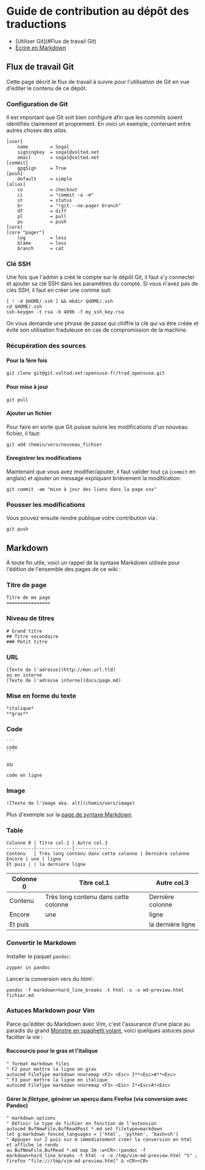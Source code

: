 Guide de contribution au dépôt des traductions
==============================================

* [Utiliser Git](#Flux de travail Git)
* [Écrire en Markdown](#Markdown)

## Flux de travail Git

Cette page décrit le flux de travail à suivre pour l'utilisation de Git en vue d'éditer le contenu de ce dépôt.

### Configuration de Git

Il est important que Git soit bien configuré afin que les commits soient identifiés clairement et proprement.
En voici un exemple, contenant entre autres choses des *alias*.

```
[user]
	name        = Sogal
	signingkey  = sogal@volted.net
	email       = sogal@volted.net
[commit]
    gpgSign     = True
[push]
	default     = simple
[alias]
	co          = checkout
	ci          = "commit -a -m"
	st          = status
	br          = "!git --no-pager branch"
	df          = diff
	pl          = pull
    pu          = push
[core]
[core "pager"]
	log         = less
	blame       = less
	branch      = cat
```

### Clé SSH

Une fois que l'admin a créé le compte sur le dépôt Git, il faut s'y connecter et ajouter sa clé SSH dans les paramètres du compte.
Si vous n'avez pas de clés SSH, il faut en créer une comme suit:

```
[ ! -d $HOME/.ssh ] && mkdir $HOME/.ssh
cd $HOME/.ssh
ssh-keygen -t rsa -b 4096 -f my_ssh_key.rsa
```

On vous demande une phrase de passe qui chiffre la clé qui va être créée et évite son utilisation fraduleuse en cas de compromission de la machine.

### Récupération des sources

#### Pour la 1ère fois

```
git clone git@git.volted.net:opensuse-fr/trad_opensuse.git
```
#### Pour mise à jour

```
git pull
```

#### Ajouter un fichier

Pour faire en sorte que Git puisse suivre les modifications d'un nouveau fichier, il faut:

```
git add chemin/vers/nouveau_fichier
```

#### Enregistrer les modifications

Maintenant que vous avez modifier/ajouter, il faut valider tout ça (`commit` en anglais) et ajouter un message expliquant brièvement la modification:

```
git commit -am "mise à jour des liens dans la page xxx"
```

### Pousser les modifications

Vous pouvez ensuite rendre publique votre contribution via :

```
git push
```

## Markdown

À toute fin utile, voici un rappel de la syntaxe Markdown utilisée pour l'édition de l'ensemble des pages de ce wiki :

### Titre de page

```
Titre de ma page
================
```

### Niveau de titres

```
# Grand titre
## Titre secondaire
### Petit titre
```

### URL

```
[Texte de l'adresse](http://mon.url.tld)
ou en interne
[Texte de l'adresse interne](docs/page.md)
```

### Mise en forme du texte

```
*italique*
**gras**
```

### Code

    ```
    code
    ```
ou

`code en ligne`

### Image

```
![Texte de l'image aka. alt](chemin/vers/image)
```

Plus d'exemple sur la [page de syntaxe Markdown](https://daringfireball.net/projects/markdown/syntax).

### Table

```
Colonne 0 | Titre col.1 | Autre col.3
----------|-------------|-------------
Contenu   | Très long contenu dans cette colonne | Dernière colonne
Encore | une | ligne
Et puis | | la dernière ligne
```

Colonne 0 | Titre col.1 | Autre col.3
----------|-------------|-------------
Contenu   | Très long contenu dans cette colonne | Dernière colonne
Encore | une | ligne
Et puis | | la dernière ligne

### Convertir le Markdown

Installer le paquet `pandoc`:

```
zypper in pandoc
```

Lancer la conversion vers du *html* :

```
pandoc -f markdown+hard_line_breaks -t html -s -o md-preview.html fichier.md
```

### Astuces Markdown pour Vim

Parce qu'éditer du Markdown avec Vim, c'est l'assurance d'une place au paradis du grand [Monstre en spaghetti volant](https://fr.wikipedia.org/wiki/Pastafarisme), voici quelques astuces pour faciliter la vie :

#### Raccourcis pour le gras et l'italique

```
" format markdown files
" F2 pour mettre la ligne en gras
autocmd FileType markdown nnoremap <F2> <Esc> I**<Esc>A**<Esc>
" F3 pour mettre la ligne en italique
autocmd FileType markdown nnoremap <F3> <Esc> I*<Esc>A*<Esc>
```

#### Gérer le *filetype*, générer un aperçu dans Firefox (via conversion avec Pandoc)

```
" markdown options
" Définir le type de fichier en fonction de l'extension
autocmd BufNewFile,BufReadPost *.md set filetype=markdown
let g:markdown_fenced_languages = ['html', 'python', 'bash=sh']
" Appuyer sur 2 puis sur m immédiatement créer la conversion en html et affiche le rendu
au BufNewFile,BufRead *.md map 2m :w<CR>:!pandoc -f markdown+hard_line_breaks -t html -s -o /tmp/vim-md-preview.html "%" ; firefox "file:///tmp/vim-md-preview.html" & <CR><CR>
```

